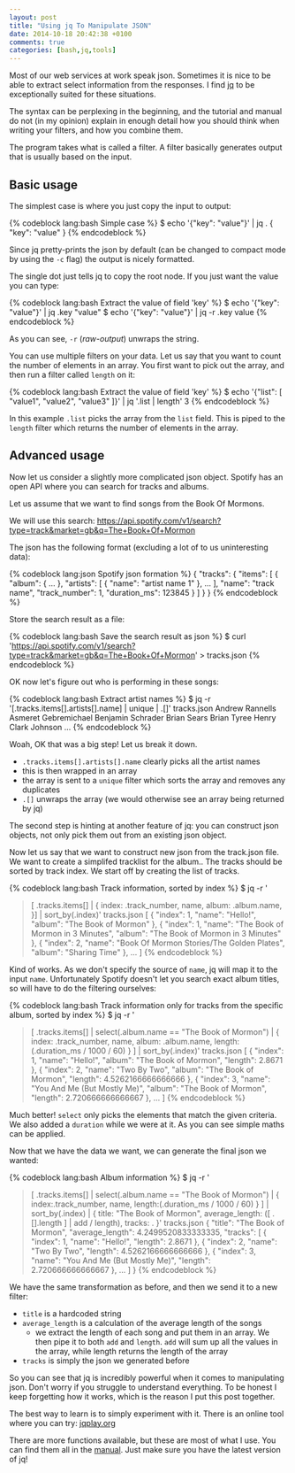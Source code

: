 ```yaml
---
layout: post
title: "Using jq To Manipulate JSON"
date: 2014-10-18 20:42:38 +0100
comments: true
categories: [bash,jq,tools]
---
```


Most of our web services at work speak json. Sometimes it is nice to be able to extract select information from the responses.
I find [jq](http://stedolan.github.io/jq/) to be exceptionally suited for these situations.

The syntax can be perplexing in the beginning, and the tutorial and manual do not (in my opinion) explain in enough
detail how you should think when writing your filters, and how you combine them.

The program takes what is called a filter. A filter basically generates output that is usually based on the input.

## Basic usage

The simplest case is where you just copy the input to output:

{% codeblock lang:bash Simple case %}
$ echo '{"key": "value"}' | jq .
{
  "key": "value"
}
{% endcodeblock %}

Since jq pretty-prints the json by default (can be changed to compact mode by using the `-c` flag) the output is nicely formatted.

The single dot just tells jq to copy the root node. If you just want the value you can type:

{% codeblock lang:bash Extract the value of field 'key' %}
$ echo '{"key": "value"}' | jq .key
"value"
$ echo '{"key": "value"}' | jq -r .key
value
{% endcodeblock %}

As you can see, `-r` (_raw-output_) unwraps the string.

You can use multiple filters on your data. Let us say that you want to count the number of elements in an array. You 
first want to pick out the array, and then run a filter called `length` on it:

{% codeblock lang:bash Extract the value of field 'key' %}
$ echo '{"list": [ "value1", "value2", "value3" ]}' | jq '.list | length'
3
{% endcodeblock %}

In this example `.list` picks the array from the `list` field. This is piped to the `length` filter which returns the
number of elements in the array.

## Advanced usage

Now let us consider a slightly more complicated json object. Spotify has an open API where you can search for
tracks and albums.

Let us assume that we want to find songs from the Book Of Mormons.

We will use this search: https://api.spotify.com/v1/search?type=track&market=gb&q=The+Book+Of+Mormon

The json has the following format (excluding a lot of to us uninteresting data):

{% codeblock lang:json Spotify json formation %}
{
  "tracks": {
    "items": [
      {
        "album": { ... },
        "artists": [
          {
            "name": "artist name 1"
          },
          ...
        ],
        "name": "track name",
        "track_number": 1,
        "duration_ms": 123845
      }
    ]
  }
}
{% endcodeblock %}

Store the search result as a file:

{% codeblock lang:bash Save the search result as json %}
$ curl 'https://api.spotify.com/v1/search?type=track&market=gb&q=The+Book+Of+Mormon' > tracks.json
{% endcodeblock %}

OK now let's figure out who is performing in these songs:

{% codeblock lang:bash Extract artist names %}
$ jq -r '[.tracks.items[].artists[].name] | unique | .[]' tracks.json
Andrew Rannells
Asmeret Gebremichael
Benjamin Schrader
Brian Sears
Brian Tyree Henry
Clark Johnson
...
{% endcodeblock %}

Woah, OK that was a big step! Let us break it down.

- `.tracks.items[].artists[].name` clearly picks all the artist names
- this is then wrapped in an array
- the array is sent to a `unique` filter which sorts the array and removes any duplicates
- `.[]` unwraps the array (we would otherwise see an array being returned by jq)

The second step is hinting at another feature of jq: you can construct json objects, not only pick them out from
an existing json object.

Now let us say that we want to construct new json from the track.json file.
We want to create a simplifed tracklist for the album.. The tracks should be sorted by track index. We start
off by creating the list of tracks.

{% codeblock lang:bash Track information, sorted by index %}
$ jq -r '
> [
>   .tracks.items[] |
>   {
>     index: .track_number,
>     name,
>     album: .album.name,
>   }] | sort_by(.index)' tracks.json
[
  {
    "index": 1,
    "name": "Hello!",
    "album": "The Book of Mormon"
  },
  {
    "index": 1,
    "name": "The Book of Mormon in 3 Minutes",
    "album": "The Book of Mormon in 3 Minutes"
  },
  {
    "index": 2,
    "name": "Book Of Mormon Stories/The Golden Plates",
    "album": "Sharing Time"
  },
  ...
]
{% endcodeblock %}

Kind of works. As we don't specify the source of `name`, jq will map it to the input `name`. 
Unfortunately Spotify doesn't let you search exact album titles, so will have to do the filtering ourselves:

{% codeblock lang:bash Track information only for tracks from the specific album, sorted by index %}
$ jq -r '
> [
>   .tracks.items[] |
>   select(.album.name == "The Book of Mormon") |
>   {
>     index: .track_number,
>     name,
>     album: .album.name,
>     length: (.duration_ms / 1000 / 60)
>   }
> ] | sort_by(.index)' tracks.json
[
  {
    "index": 1,
    "name": "Hello!",
    "album": "The Book of Mormon",
    "length": 2.8671
  },
  {
    "index": 2,
    "name": "Two By Two",
    "album": "The Book of Mormon",
    "length": 4.5262166666666666
  },
  {
    "index": 3,
    "name": "You And Me (But Mostly Me)",
    "album": "The Book of Mormon",
    "length": 2.720666666666667
  },
  ...
]
{% endcodeblock %}

Much better! `select` only picks the elements that match the given criteria. We also added a `duration` while we were
at it. As you can see simple maths can be applied.

Now that we have the data we want, we can generate the final json we wanted:

{% codeblock lang:bash Album information %}
$ jq -r '
> [
>   .tracks.items[] |
>   select(.album.name == "The Book of Mormon") |
>   {
>     index:.track_number,
>     name,
>     length:(.duration_ms / 1000 / 60)
>   }
> ] | sort_by(.index) |
> {
>   title: "The Book of Mormon",
>   average_length: ([ .[].length ] | add / length),
>   tracks: .
> }' tracks.json
{
  "title": "The Book of Mormon",
  "average_length": 4.2499520833333335,
  "tracks": [
    {
      "index": 1,
      "name": "Hello!",
      "length": 2.8671
    },
    {
      "index": 2,
      "name": "Two By Two",
      "length": 4.5262166666666666
    },
    {
      "index": 3,
      "name": "You And Me (But Mostly Me)",
      "length": 2.720666666666667
    },
    ...
  ]
}
{% endcodeblock %}

We have the same transformation as before, and then we send it to a new filter:

- `title` is a hardcoded string
- `average_length` is a calculation of the average length of the songs
  - we extract the length of each song and put them in an array. We then pipe it to both `add` and `length`. `add` will
   sum up all the values in the array, while length returns the length of the array
- `tracks` is simply the json we generated before

So you can see that jq is incredibly powerful when it comes to manipulating json. Don't worry if you struggle to
understand everything. To be honest I keep forgetting how it works, which is the reason I put this post together.

The best way to learn is to simply experiment with it. There is an online tool where you
can try: [jqplay.org](https://jqplay.org/)

There are more functions available, but these are most of what I use. You can find them all in the
[manual](http://stedolan.github.io/jq/manual/). Just make sure you have the latest version of jq!
